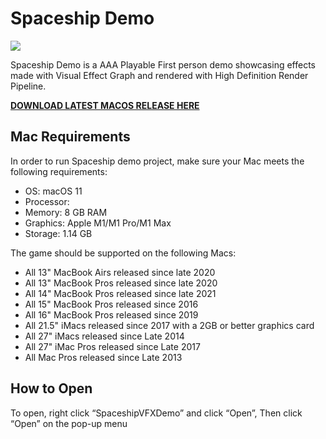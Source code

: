 # Spaceship Demo

![](https://blogs.unity3d.com/wp-content/uploads/2019/08/image10.png)

Spaceship Demo is a AAA Playable First person demo showcasing effects made with Visual Effect Graph and rendered with High Definition Render Pipeline.

**[DOWNLOAD LATEST MACOS RELEASE HERE](https://github.com/mrmacright/SpaceshipDemo/releases/tag/MrMacRightBuilds)**

## Mac Requirements

In order to run Spaceship demo project, make sure your Mac meets the following requirements:
* OS: macOS 11 
* Processor: 
* Memory: 8 GB RAM
* Graphics: Apple M1/M1 Pro/M1 Max
* Storage: 1.14 GB

The game should be supported on the following Macs:
* All 13" MacBook Airs released since late 2020
* All 13" MacBook Pros released since late 2020
* All 14" MacBook Pros released since late 2021
* All 15" MacBook Pros released since 2016
* All 16" MacBook Pros released since 2019
* All 21.5" iMacs released since 2017 with a 2GB or better graphics card
* All 27" iMacs released since Late 2014
* All 27" iMac Pros released since Late 2017
* All Mac Pros released since Late 2013

## How to Open

To open, right click “SpaceshipVFXDemo” and click “Open”, Then click “Open” on the pop-up menu
